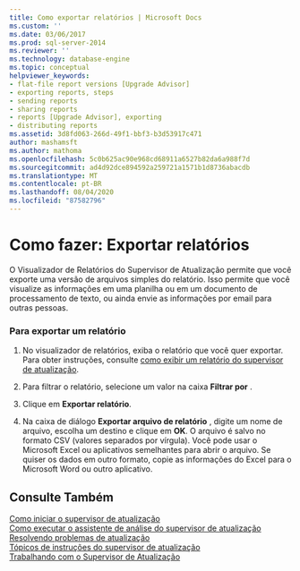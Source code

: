 ```yaml
---
title: Como exportar relatórios | Microsoft Docs
ms.custom: ''
ms.date: 03/06/2017
ms.prod: sql-server-2014
ms.reviewer: ''
ms.technology: database-engine
ms.topic: conceptual
helpviewer_keywords:
- flat-file report versions [Upgrade Advisor]
- exporting reports, steps
- sending reports
- sharing reports
- reports [Upgrade Advisor], exporting
- distributing reports
ms.assetid: 3d8fd063-266d-49f1-bbf3-b3d53917c471
author: mashamsft
ms.author: mathoma
ms.openlocfilehash: 5c0b625ac90e968cd68911a6527b82da6a988f7d
ms.sourcegitcommit: ad4d92dce894592a259721a1571b1d8736abacdb
ms.translationtype: MT
ms.contentlocale: pt-BR
ms.lasthandoff: 08/04/2020
ms.locfileid: "87582796"
---
```

# <a name="how-to-export-reports"></a>Como fazer: Exportar relatórios
  O Visualizador de Relatórios do Supervisor de Atualização permite que você exporte uma versão de arquivos simples do relatório. Isso permite que você visualize as informações em uma planilha ou em um documento de processamento de texto, ou ainda envie as informações por email para outras pessoas.  
  
### <a name="to-export-a-report"></a>Para exportar um relatório  
  
1.  No visualizador de relatórios, exiba o relatório que você quer exportar. Para obter instruções, consulte [como exibir um relatório do supervisor de atualização](../../../2014/sql-server/install/how-to-view-an-upgrade-advisor-report.md).  
  
2.  Para filtrar o relatório, selecione um valor na caixa **Filtrar por** .  
  
3.  Clique em **Exportar relatório**.  
  
4.  Na caixa de diálogo **Exportar arquivo de relatório** , digite um nome de arquivo, escolha um destino e clique em **OK**. O arquivo é salvo no formato CSV (valores separados por vírgula). Você pode usar o Microsoft Excel ou aplicativos semelhantes para abrir o arquivo. Se quiser os dados em outro formato, copie as informações do Excel para o Microsoft Word ou outro aplicativo.  
  
## <a name="see-also"></a>Consulte Também  
 [Como iniciar o supervisor de atualização](../../../2014/sql-server/install/how-to-launch-upgrade-advisor.md)   
 [Como executar o assistente de análise do supervisor de atualização](../../../2014/sql-server/install/how-to-run-the-upgrade-advisor-analysis-wizard.md)   
 [Resolvendo problemas de atualização](../../../2014/sql-server/install/resolving-upgrade-issues.md)   
 [Tópicos de instruções do supervisor de atualização](../../../2014/sql-server/install/upgrade-advisor-how-to-topics.md)   
 [Trabalhando com o Supervisor de Atualização](../../../2014/sql-server/install/working-with-upgrade-advisor.md)  
  
  
